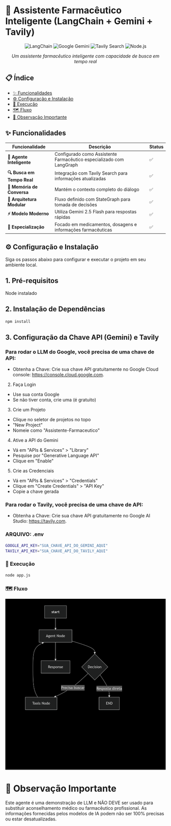 # 💊 Assistente Farmacêutico Inteligente (LangChain + Gemini + Tavily)

<div align="center">

![LangChain](https://img.shields.io/badge/LangChain-1.0.0-blue)
![Google Gemini](https://img.shields.io/badge/Google-Gemini--2.5--flash-orange)
![Tavily Search](https://img.shields.io/badge/Tavily-Search-green)
![Node.js](https://img.shields.io/badge/Node.js-18%2B-brightgreen)

*Um assistente farmacêutico inteligente com capacidade de busca em tempo real*

</div>

## 📋 Índice

- [✨ Funcionalidades](#-funcionalidades)
- [⚙️ Configuração e Instalação](#️-configuração-e-instalação)
- [🚀 Execução](#-execução)
- [🗺️ Fluxo](#️-fluxo)
- [🛑 Observação Importante](#-Observação-Importante)
## ✨ Funcionalidades

| Funcionalidade | Descrição | Status |
|----------------|-----------|---------|
| **🤖 Agente Inteligente** | Configurado como Assistente Farmacêutico especializado com LangGraph | ✅ |
| **🔍 Busca em Tempo Real** | Integração com Tavily Search para informações atualizadas | ✅ |
| **💬 Memória de Conversa** | Mantém o contexto completo do diálogo | ✅ |
| **🔄 Arquitetura Modular** | Fluxo definido com StateGraph para tomada de decisões | ✅ |
| **⚡ Modelo Moderno** | Utiliza Gemini 2.5 Flash para respostas rápidas | ✅ |
| **🎯 Especialização** | Focado em medicamentos, dosagens e informações farmacêuticas | ✅ |


## ⚙️ Configuração e Instalação

Siga os passos abaixo para configurar e executar o projeto em seu ambiente local.

## 1. Pré-requisitos

Node instalado

## 2. Instalação de Dependências

```bash
npm install
```

## 3. Configuração da Chave API (Gemini) e Tavily

### Para rodar o LLM do Google, você precisa de uma chave de API:
* Obtenha a Chave: Crie sua chave API gratuitamente no Google Cloud console: https://console.cloud.google.com.
2. Faça Login
* Use sua conta Google
* Se não tiver conta, crie uma (é gratuito)
3. Crie um Projeto
* Clique no seletor de projetos no topo
* "New Project"
* Nomeie como "Assistente-Farmaceutico"
4. Ative a API do Gemini
* Vá em "APIs & Services" > "Library"
* Pesquise por "Generative Language API"
* Clique em "Enable"
5. Crie as Credenciais
* Vá em "APIs & Services" > "Credentials"
* Clique em "Create Credentials" > "API Key"
* Copie a chave gerada

### Para rodar o Tavily, você precisa de uma chave de API:
* Obtenha a Chave: Crie sua chave API gratuitamente no Google AI Studio: https://tavily.com.

### ARQUIVO: .env
```bash
GOOGLE_API_KEY="SUA_CHAVE_API_DO_GEMINI_AQUI"
TAVILY_API_KEY="SUA_CHAVE_API_DO_TAVILY_AQUI"
```

### 🚀 Execução
```bash
node app.js
```

### 🗺️ Fluxo
![Exemplo de chat](images/flow.png)



# 🛑 Observação Importante
Este agente é uma demonstração de LLM e NÃO DEVE ser usado para substituir aconselhamento médico ou farmacêutico profissional. As informações fornecidas pelos modelos de IA podem não ser 100% precisas ou estar desatualizadas.